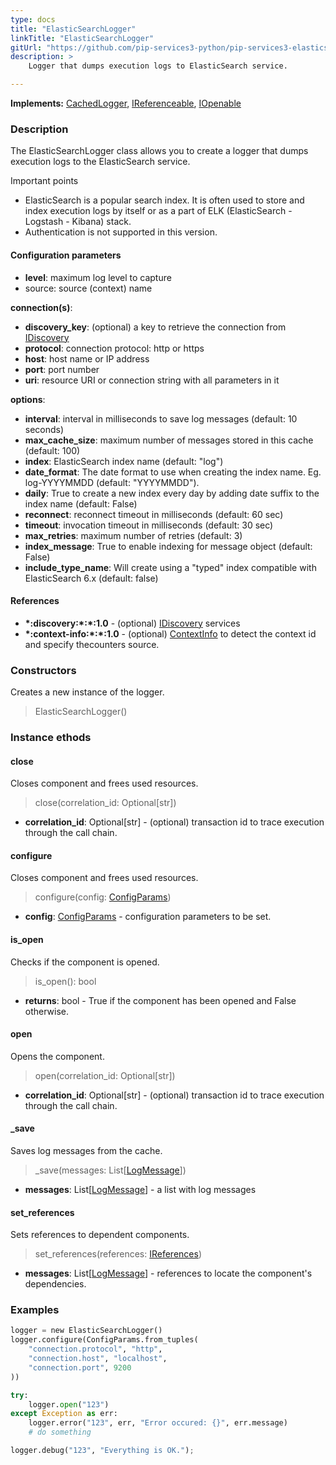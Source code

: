 ```yaml
---
type: docs
title: "ElasticSearchLogger"
linkTitle: "ElasticSearchLogger"
gitUrl: "https://github.com/pip-services3-python/pip-services3-elasticsearch-python"
description: > 
    Logger that dumps execution logs to ElasticSearch service.

---
```


**Implements:** [CachedLogger](../../../components/log/cached_logger), [IReferenceable](../../../commons/refer/ireferenceable), [IOpenable](../../../commons/run/iopenable)

### Description

The ElasticSearchLogger class allows you to create a logger that dumps execution logs to the ElasticSearch service.

Important points

- ElasticSearch is a popular search index. It is often used to store and index execution logs by itself or as a part of ELK (ElasticSearch - Logstash - Kibana) stack.
- Authentication is not supported in this version.

#### Configuration parameters

- **level**: maximum log level to capture
- source: source (context) name

**connection(s)**:
- **discovery_key**: (optional) a key to retrieve the connection from [IDiscovery](../../../components/connect/idiscovery)
- **protocol**: connection protocol: http or https
- **host**: host name or IP address
- **port**: port number
- **uri**: resource URI or connection string with all parameters in it

**options**:
- **interval**: interval in milliseconds to save log messages (default: 10 seconds)
- **max_cache_size**: maximum number of messages stored in this cache (default: 100)
- **index**: ElasticSearch index name (default: "log")
- **date_format**: The date format to use when creating the index name. Eg. log-YYYYMMDD (default: "YYYYMMDD").
- **daily**: True to create a new index every day by adding date suffix to the index name (default: False)
- **reconnect**: reconnect timeout in milliseconds (default: 60 sec)
- **timeout**: invocation timeout in milliseconds (default: 30 sec)
- **max_retries**: maximum number of retries (default: 3)
- **index_message**: True to enable indexing for message object (default: False)
- **include_type_name**: Will create using a "typed" index compatible with ElasticSearch 6.x (default: false)

#### References
- **\*:discovery:\*:\*:1.0** - (optional) [IDiscovery](../../../components/connect/idiscovery) services
- **\*:context-info:\*:\*:1.0** - (optional) [ContextInfo](../../../components/info/context_info) to detect the context id and specify thecounters source.

### Constructors

Creates a new instance of the logger.

> ElasticSearchLogger()


### Instance ethods

#### close
Closes component and frees used resources.

> close(correlation_id: Optional[str])

- **correlation_id**: Optional[str] - (optional) transaction id to trace execution through the call chain.


#### configure
Closes component and frees used resources.

> configure(config: [ConfigParams](../../../commons/config/config_params))

- **config**: [ConfigParams](../../../commons/config/config_params) - configuration parameters to be set.


#### is_open
Checks if the component is opened.

> is_open(): bool

- **returns**: bool - True if the component has been opened and False otherwise.


#### open
Opens the component.

> open(correlation_id: Optional[str])

- **correlation_id**: Optional[str] - (optional) transaction id to trace execution through the call chain.


#### _save
Saves log messages from the cache.

> _save(messages: List[[LogMessage](../../../components/log/log_message)])

- **messages**: List[[LogMessage](../../../components/log/log_message)] - a list with log messages


#### set_references
Sets references to dependent components.

> set_references(references: [IReferences](../../../commons/refer/ireferences))

- **messages**: List[[LogMessage](../../../components/log/log_message)] - references to locate the component's dependencies.

### Examples

```python
logger = new ElasticSearchLogger()
logger.configure(ConfigParams.from_tuples(
    "connection.protocol", "http",
    "connection.host", "localhost",
    "connection.port", 9200
))

try:
    logger.open("123")
except Exception as err:
    logger.error("123", err, "Error occured: {}", err.message)
    # do something

logger.debug("123", "Everything is OK.");
```
